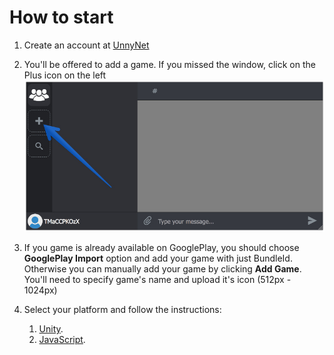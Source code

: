 # How to start

1.  Create an account at [UnnyNet](https://unnynet.com)
2.  You'll be offered to add a game. If you missed the window, click on the Plus icon on the left
    ![Screenshot](../img/add_1.jpg)
3.  If you game is already available on GooglePlay, you should choose **GooglePlay Import** option and add your game with just BundleId.
Otherwise you can manually add your game by clicking **Add Game**. You'll need to specify game's name and upload it's icon (512px - 1024px)  

4. Select your platform and follow the instructions:

    1. [Unity](/basic/integration_unity3d).
    2. [JavaScript](/basic/integration_javascript).

